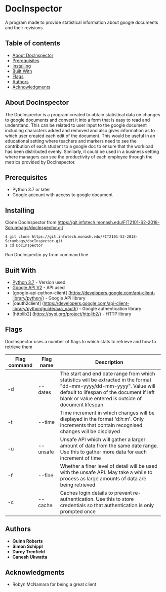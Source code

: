 # DocInspector

A program made to provide statistical information about google documents and their revisions

## Table of contents 
* [About DocInspector](#about)
* [Prerequisites](#prereq)
* [Installing](#install)
* [Built With](#built)
* [Flags](#flags)
* [Authors](#authors)
* [Acknowledgments](#acknowledgements)
<a name="about"></a>

## About DocInspector 

The DocInspector is a program created to obtain statistical data on changes to google documents and convert it into a form that is easy to read and understand. This can be related to user input to the google document including characters added and removed and also gives information as to which user created each edit of the document. This would be useful in an educational setting where teachers and markers need to see the contribution of each student to a google doc to ensure that the workload has been distributed evenly. Similarly, it could be used in a business setting where managers can see the productivity of each employee through the metrics provided by DocInspector.
<a name="prereq"></a>

## Prerequisites 

- Python 3.7 or later 
- Google account with access to google document
<a name="install"></a>

## Installing 

Clone DocInspector from https://git.infotech.monash.edu/FIT2101-S2-2018-Scrumbags/docInspector.git

```
$ git clone https://git.infotech.monash.edu/FIT2101-S2-2018-Scrumbags/docInspector.git
$ cd DocInspector
```

Run DocInspector.py from command line 
<a name="built"></a>

## Built With 

* [Python 3.7](https://www.python.org/downloads/release/python-370/) - Version used  
* [Google API V2](https://developers.google.com/drive/api/v2/reference/) - API used
* [google-api-python-client] (https://developers.google.com/api-client-library/python/) - Google API library
* [oauth2client] (https://developers.google.com/api-client-library/python/guide/aaa_oauth) - Google authentication library
* [httplib2] (https://pypi.org/project/httplib2/) - HTTP library 
<a name="flags"></a>

## Flags 

DocInspector uses a number of flags to which stats to retrieve and how to retrieve them 

| Flag command |   Flag name   | Description | 
| --- | --- | --- |
| -d | --dates | The start and end date range from which statistics will be extracted in the format "dd-mm-yyyy/dd-mm-yyyy". Value will default to lifespan of the document if left blank or value entered is outside of document lifespan |
| -t | --time | Time increment in which changes will be displayed in the format 'd:h:m'. Only increments that contain recognised changes will be displayed |
| -u | --unsafe | Unsafe API which will gather a larger amount of date from the same date range. Use this to gather more data for each increment of time |
| -f | --fine | Whether a finer level of detail will be used with the unsafe API. May take a while to process as large amounts of data are being retrieved |
| -c | --cache | Caches login details to prevent re-authentication. Use this to store credentials so that authentication is only prompted once |
<a name="authors"></a>

## Authors <a name="authors"></a>

* **Quinn Roberts**
* **Simon Schippl**
* **Darcy Trenfield**
* **Ganesh Ukwatta**
<a name="acknowledgements"></a>
 
## Acknowledgments 

* Robyn McNamara for being a great client

